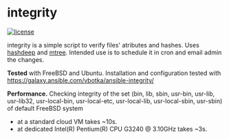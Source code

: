 integrity
=========
[![license](https://img.shields.io/badge/license-BSD-red.svg)](https://www.freebsd.org/doc/en/articles/bsdl-gpl/article.html)

integrity is a simple script to verify files' atributes and hashes. Uses [hashdeep](http://md5deep.sourceforge.net/) and [mtree](https://www.freebsd.org/cgi/man.cgi?mtree(8)). Intended use is to schedule it in cron and email admin the changes.

**Tested** with FreeBSD and Ubuntu. Installation and configuration tested with https://galaxy.ansible.com/vbotka/ansible-integrity/

**Performance.** Checking integrity of the set (bin, lib, sbin, usr-bin, usr-lib, usr-lib32, usr-local-bin, usr-local-etc, usr-local-lib, usr-local-sbin, usr-sbin) of default FreeBSD system

- at a standard cloud VM takes ~10s.
- at dedicated Intel(R) Pentium(R) CPU G3240 @ 3.10GHz takes ~3s.

